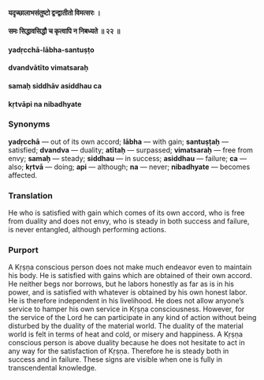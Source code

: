 #### यदृच्छालाभसंतुष्टो द्वन्द्वातीतो विमत्सरः ।
#### समः सिद्धावसिद्धौ च कृत्वापि न निबध्यते ॥ २२ ॥

#### yadṛcchā-lābha-santuṣṭo
#### dvandvātīto vimatsaraḥ
#### samaḥ siddhāv asiddhau ca
#### kṛtvāpi na nibadhyate

### Synonyms

**yadṛcchā** — out of its own accord; **lābha** — with gain; **santuṣṭaḥ** — satisfied; **dvandva** — duality; **atītaḥ** — surpassed; **vimatsaraḥ** — free from envy; **samaḥ** — steady; **siddhau** — in success; **asiddhau** — failure; **ca** — also; **kṛtvā** — doing; **api** — although; **na** — never; **nibadhyate** — becomes affected.

### Translation

He who is satisfied with gain which comes of its own accord, who is free from duality and does not envy, who is steady in both success and failure, is never entangled, although performing actions.

### Purport

A Kṛṣṇa conscious person does not make much endeavor even to maintain his body. He is satisfied with gains which are obtained of their own accord. He neither begs nor borrows, but he labors honestly as far as is in his power, and is satisfied with whatever is obtained by his own honest labor. He is therefore independent in his livelihood. He does not allow anyone’s service to hamper his own service in Kṛṣṇa consciousness. However, for the service of the Lord he can participate in any kind of action without being disturbed by the duality of the material world. The duality of the material world is felt in terms of heat and cold, or misery and happiness. A Kṛṣṇa conscious person is above duality because he does not hesitate to act in any way for the satisfaction of Kṛṣṇa. Therefore he is steady both in success and in failure. These signs are visible when one is fully in transcendental knowledge.